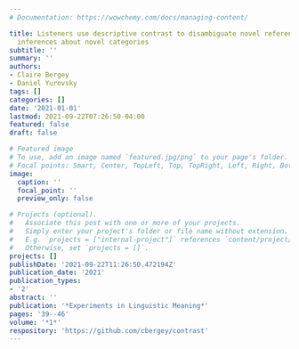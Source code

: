 ```yaml
---
# Documentation: https://wowchemy.com/docs/managing-content/

title: Listeners use descriptive contrast to disambiguate novel referents and make
  inferences about novel categories
subtitle: ''
summary: ''
authors:
- Claire Bergey
- Daniel Yurovsky
tags: []
categories: []
date: '2021-01-01'
lastmod: 2021-09-22T07:26:50-04:00
featured: false
draft: false

# Featured image
# To use, add an image named `featured.jpg/png` to your page's folder.
# Focal points: Smart, Center, TopLeft, Top, TopRight, Left, Right, BottomLeft, Bottom, BottomRight.
image:
  caption: ''
  focal_point: ''
  preview_only: false

# Projects (optional).
#   Associate this post with one or more of your projects.
#   Simply enter your project's folder or file name without extension.
#   E.g. `projects = ["internal-project"]` references `content/project/deep-learning/index.md`.
#   Otherwise, set `projects = []`.
projects: []
publishDate: '2021-09-22T11:26:50.472194Z'
publication_date: '2021'
publication_types:
- '2'
abstract: ''
publication: '*Experiments in Linguistic Meaning*'
pages: '39--46'
volume: '*1*'
respository: 'https://github.com/cbergey/contrast'
---
```

